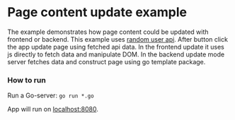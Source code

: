 # Page content update example

The example demonstrates how page content could be updated with frontend or backend.
This example uses [random user api](https://randomuser.me/). 
After button click the app update page using fetched api data.
In the frontend update it uses js directly to fetch data and manipulate DOM.
In the backend update mode server fetches data and construct page using go template package.

### How to run

Run a Go-server:
`
go run *.go
`

App will run on [localhost:8080](http://localhost:8080/). 

